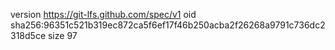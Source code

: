 version https://git-lfs.github.com/spec/v1
oid sha256:96351c521b319ec872ca5f6ef17f46b250acba2f26268a9791c736dc2318d5ce
size 97
